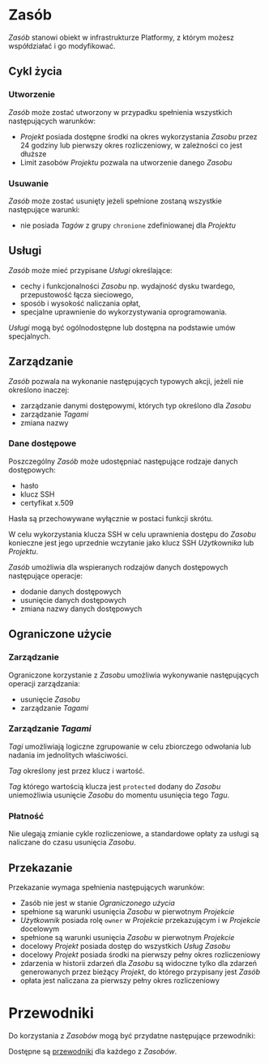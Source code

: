 # Zasób

*Zasób* stanowi obiekt w infrastrukturze Platformy, z którym możesz współdziałać i go modyfikować.

## Cykl życia

### Utworzenie

*Zasób* może zostać utworzony w przypadku spełnienia wszystkich następujących warunków:

 * *Projekt* posiada dostępne środki na okres wykorzystania *Zasobu* przez 24 godziny lub pierwszy okres rozliczeniowy, w zależności co jest dłuższe
 * Limit zasobów *Projektu* pozwala na utworzenie danego *Zasobu*

### Usuwanie

*Zasób* może zostać usunięty jeżeli spełnione zostaną wszystkie następujące warunki:

* nie posiada *Tagów* z grupy `chronione` zdefiniowanej dla *Projektu*

## Usługi

*Zasób* może mieć przypisane *Usługi* określające:

 * cechy i funkcjonalności *Zasobu* np. wydajność dysku twardego, przepustowość łącza sieciowego,
 * sposób i wysokość naliczania opłat,
 * specjalne uprawnienie do wykorzystywania oprogramowania.

*Usługi* mogą być ogólnodostępne lub dostępna na podstawie umów specjalnych.

## Zarządzanie

*Zasób* pozwala na wykonanie następujących typowych akcji, jeżeli nie określono inaczej:

* zarządzanie danymi dostępowymi, których typ określono dla *Zasobu*
* zarządzanie *Tagami*
* zmiana nazwy

### Dane dostępowe

Poszczególny *Zasób* może udostępniać następujące rodzaje danych dostępowych:

* hasło
* klucz SSH
* certyfikat x.509

Hasła są przechowywane wyłącznie w postaci funkcji skrótu.

W celu wykorzystania klucza SSH w celu uprawnienia dostępu do *Zasobu* konieczne jest jego uprzednie wczytanie jako klucz SSH *Użytkownika* lub *Projektu*.

*Zasób* umożliwia dla wspieranych rodzajów danych dostępowych następujące operacje:

* dodanie danych dostępowych
* usunięcie danych dostępowych
* zmiana nazwy danych dostępowych

## Ograniczone użycie

### Zarządzanie

Ograniczone korzystanie z *Zasobu* umożliwia wykonywanie następujących operacji zarządzania:

* usunięcie *Zasobu*
* zarządzanie *Tagami*

### Zarządzanie *Tagami*

*Tagi* umożliwiają logiczne zgrupowanie w celu zbiorczego odwołania lub nadania im jednolitych właściwości.

*Tag* określony jest przez klucz i wartość.

*Tag* którego wartością klucza jest `protected` dodany do *Zasobu* uniemożliwia usunięcie *Zasobu* do momentu usunięcia tego *Tagu*.

### Płatność

Nie ulegają zmianie cykle rozliczeniowe, a standardowe opłaty za usługi są naliczane do czasu usunięcia *Zasobu*.

## Przekazanie

Przekazanie wymaga spełnienia następujących warunków:

* Zasób nie jest w stanie *Ograniczonego użycia*
* spełnione są warunki usunięcia *Zasobu* w pierwotnym *Projekcie*
* *Użytkownik* posiada rolę ```owner``` w *Projekcie* przekazującym i w *Projekcie* docelowym
* spełnione są warunki usunięcia *Zasobu* w pierwotnym *Projekcie*
* docelowy *Projekt* posiada dostęp do wszystkich *Usług* *Zasobu*
* docelowy *Projekt* posiada środki na pierwszy pełny okres rozliczeniowy
* zdarzenia w historii zdarzeń dla *Zasobu* są widoczne tylko dla zdarzeń generowanych przez bieżący *Projekt*, do którego przypisany jest *Zasób*
* opłata jest naliczana za pierwszy pełny okres rozliczeniowy


# Przewodniki

Do korzystania z *Zasobów* mogą być przydatne następujące przewodniki:

<PageList path_re="guide/resource/"/>

Dostępne są [przewodniki](/guide/) dla każdego z *Zasobów*.